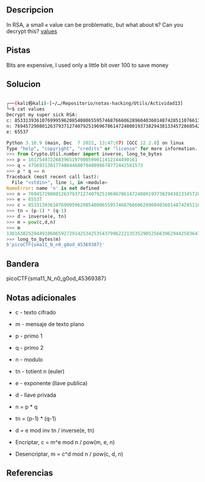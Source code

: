 ## Descripcion

In RSA, a small `e` value can be problematic, but what about `N`? Can you decrypt this? [values](https://mercury.picoctf.net/static/3cfeb09681369c26e3f19d886bc1e5d9/values)
## Pistas

Bits are expensive, I used only a little bit over 100 to save money

## Solucion
``` bash

┌──(kali㉿kali)-[~/…/Repositorio/notas-hacking/Utils/Actividad13]
└─$ cat values    
Decrypt my super sick RSA:
c: 8533139361076999596208540806559574687666062896040360148742851107661304651861689
n: 769457290801263793712740792519696786147248001937382943813345728685422050738403253
e: 65537  
```

``` python 
Python 3.10.9 (main, Dec  7 2022, 13:47:07) [GCC 12.2.0] on linux
Type "help", "copyright", "credits" or "license" for more information.
>>> from Crypto.Util.number import inverse, long_to_bytes
>>> p = 1617549722683965197900599011412144490161
>>> q = 475693130177488446807040098678772442581573
>>> p * q == n
Traceback (most recent call last):
  File "<stdin>", line 1, in <module>
NameError: name 'n' is not defined
>>> n = 769457290801263793712740792519696786147248001937382943813345728685422050738403253
>>> e = 65537
>>> c = 8533139361076999596208540806559574687666062896040360148742851107661304651861689
>>> tn = (p-1) * (q-1)
>>> d = inverse(e, tn)
>>> m = pow(c,d,n)
>>> m
13016382529449106065927291425342535437996222135352905256639629442503647501498237
>>> long_to_bytes(m)
b'picoCTF{sma11_N_n0_g0od_45369387}'
```
## Bandera
picoCTF{sma11_N_n0_g0od_45369387}

## Notas adicionales
- c - texto cifrado
- m - mensaje de texto plano
- p - primo 1
- q - primo 2
- n - modulo
- tn - totient n (euler)
- e - exponente (llave publica) 
- d - llave privada

- n = p * q
- tn = (p-1) * (q-1)
- d = e mod inv tn / inverse(e, tn)
- Encriptar, c = m^e mod n / pow(m, e, n)
- Desencriptar, m = c^d mod n / pow(c, d, n)

## Referencias
